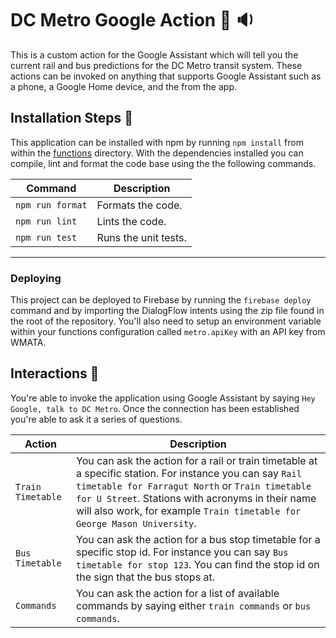 # DC Metro Google Action 🚉 🔉
This is a custom action for the Google Assistant which will tell you the current rail and bus predictions for the DC Metro transit system. These actions can be invoked on anything that supports Google Assistant such as a phone, a Google Home device, and the from the app.

## Installation Steps 💽
This application can be installed with npm by running `npm install` from within the [functions](/functions) directory. With the dependencies installed you can compile, lint and format the code base using the the following commands.

| Command | Description |
| ------------- | ------------- |
| `npm run format` | Formats the code. |
| `npm run lint` | Lints the code. |
| `npm run test` | Runs the unit tests. |

---

### Deploying
This project can be deployed to Firebase by running the `firebase deploy` command and by importing the DialogFlow intents using the zip file found in the root of the repository. You'll also need to setup an environment variable within your functions configuration called `metro.apiKey` with an API key from WMATA.


## Interactions 💬
You're able to invoke the application using Google Assistant by saying `Hey Google, talk to DC Metro`. Once the connection has been established you're able to ask it a series of questions.

| Action | Description |
| ------------- | ------------- |
| `Train Timetable`  | You can ask the action for a rail or train timetable at a specific station. For instance you can say `Rail timetable for Farragut North` or `Train timetable for U Street`. Stations with acronyms in their name will also work, for example `Train timetable for George Mason University`. |
| `Bus Timetable`  | You can ask the action for a bus stop timetable for a specific stop id. For instance you can say `Bus timetable for stop 123`. You can find the stop id on the sign that the bus stops at. |
| `Commands`  | You can ask the action for a list of available commands by saying either `train commands` or `bus commands`.  |
